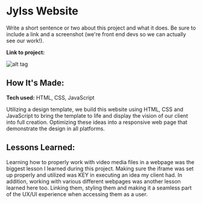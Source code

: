 # Jylss Website
Write a short sentence or two about this project and what it does. Be sure to include a link and a screenshot (we're front end devs so we can actually see our work!).

**Link to project:** 

![alt tag](http://placecorgi.com/1200/650)

## How It's Made:

**Tech used:** HTML, CSS, JavaScript

Utilizing a design template, we build this website using HTML, CSS and JavaScript to bring the template to life and display the vision of our client into full creation. Optimizing these ideas into a responsive web page that demonstrate the design in all platforms.


## Lessons Learned:

Learning how to properly work with video media files in a webpage was the biggest lesson I learned during this project. Making sure the iframe was set up properly and utilized was KEY in executing an idea my client had. In addition, working with various different webpages was another lesson learned here too. Linking them, styling them and making it a seamless part of the UX/UI experience when accessing them as a user.



